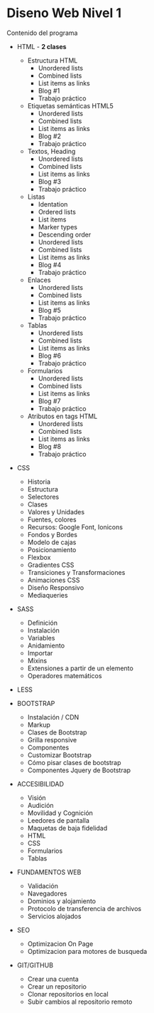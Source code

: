 # Diseno Web Nivel 1
Contenido del programa

* HTML - **2 clases**
  * Estructura HTML 
    * Unordered lists
    * Combined lists
    * List items as links
    * Blog #1
    * Trabajo práctico
  * Etiquetas semánticas HTML5
    * Unordered lists
    * Combined lists
    * List items as links
    * Blog #2
    * Trabajo práctico
  * Textos, Heading
    * Unordered lists
    * Combined lists
    * List items as links
    * Blog #3
    * Trabajo práctico
  * Listas 
    * Identation 
    * Ordered lists
    * List items
    * Marker types
    * Descending order
    * Unordered lists
    * Combined lists
    * List items as links
    * Blog #4
    * Trabajo práctico
  * Enlaces
    * Unordered lists
    * Combined lists
    * List items as links
    * Blog #5
    * Trabajo práctico
  * Tablas
    * Unordered lists
    * Combined lists
    * List items as links
    * Blog #6
    * Trabajo práctico
  * Formularios
    * Unordered lists
    * Combined lists
    * List items as links
    * Blog #7
    * Trabajo práctico
  * Atributos en tags HTML
    * Unordered lists
    * Combined lists
    * List items as links
    * Blog #8
    * Trabajo práctico
  
* CSS
  * Historia
  * Estructura
  * Selectores
  * Clases
  * Valores y Unidades
  * Fuentes, colores
  * Recursos: Google Font, Ionicons
  * Fondos y Bordes
  * Modelo de cajas
  * Posicionamiento
  * Flexbox
  * Gradientes CSS
  * Transiciones y Transformaciones
  * Animaciones CSS
  * Diseño Responsivo
  * Mediaqueries
  
* SASS
  * Definición
  * Instalación
  * Variables
  * Anidamiento
  * Importar
  * Mixins
  * Extensiones a partir de un elemento
  * Operadores matemáticos
  
* LESS

* BOOTSTRAP
  * Instalación / CDN
  * Markup
  * Clases de Bootstrap
  * Grilla responsive
  * Componentes
  * Customizar Bootstrap
  * Cómo pisar clases de bootstrap
  * Componentes Jquery de Bootstrap
  
* ACCESIBILIDAD
  * Visión
  * Audición
  * Movilidad y Cognición
  * Leedores de pantalla
  * Maquetas de baja fidelidad
  * HTML
  * CSS
  * Formularios
  * Tablas
  
* FUNDAMENTOS WEB
  * Validación
  * Navegadores
  * Dominios y alojamiento
  * Protocolo de transferencia de archivos
  * Servicios alojados
  
* SEO
  * Optimizacion On Page
  * Optimizacion para motores de busqueda
  
* GIT/GITHUB
  * Crear una cuenta
  * Crear un repositorio
  * Clonar repositorios en local
  * Subir cambios al repositorio remoto
